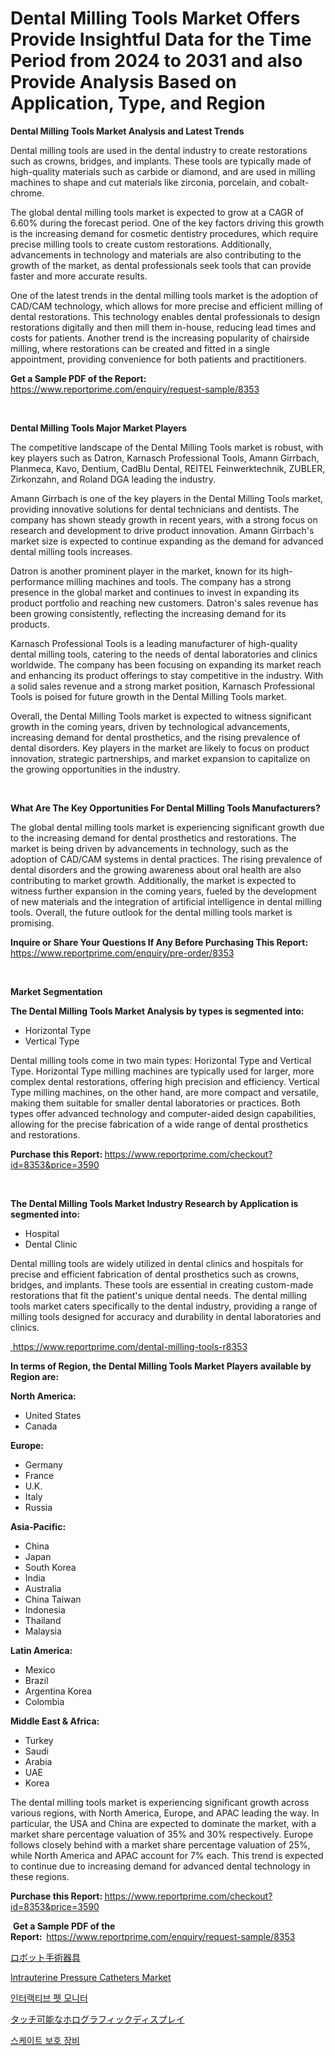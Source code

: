 <p><h1>Dental Milling Tools Market Offers Provide Insightful Data for the Time Period from 2024 to 2031 and also Provide Analysis Based on Application, Type, and Region</h1></p><p><strong>Dental Milling Tools Market Analysis and Latest Trends</strong></p>
<p><p>Dental milling tools are used in the dental industry to create restorations such as crowns, bridges, and implants. These tools are typically made of high-quality materials such as carbide or diamond, and are used in milling machines to shape and cut materials like zirconia, porcelain, and cobalt-chrome.</p><p>The global dental milling tools market is expected to grow at a CAGR of 6.60% during the forecast period. One of the key factors driving this growth is the increasing demand for cosmetic dentistry procedures, which require precise milling tools to create custom restorations. Additionally, advancements in technology and materials are also contributing to the growth of the market, as dental professionals seek tools that can provide faster and more accurate results.</p><p>One of the latest trends in the dental milling tools market is the adoption of CAD/CAM technology, which allows for more precise and efficient milling of dental restorations. This technology enables dental professionals to design restorations digitally and then mill them in-house, reducing lead times and costs for patients. Another trend is the increasing popularity of chairside milling, where restorations can be created and fitted in a single appointment, providing convenience for both patients and practitioners.</p></p>
<p><strong>Get a Sample PDF of the Report:&nbsp;</strong> <a href="https://www.reportprime.com/enquiry/request-sample/8353">https://www.reportprime.com/enquiry/request-sample/8353</a></p>
<p>&nbsp;</p>
<p><strong>Dental Milling Tools Major Market Players</strong></p>
<p><p>The competitive landscape of the Dental Milling Tools market is robust, with key players such as Datron, Karnasch Professional Tools, Amann Girrbach, Planmeca, Kavo, Dentium, CadBlu Dental, REITEL Feinwerktechnik, ZUBLER, Zirkonzahn, and Roland DGA leading the industry.</p><p>Amann Girrbach is one of the key players in the Dental Milling Tools market, providing innovative solutions for dental technicians and dentists. The company has shown steady growth in recent years, with a strong focus on research and development to drive product innovation. Amann Girrbach's market size is expected to continue expanding as the demand for advanced dental milling tools increases.</p><p>Datron is another prominent player in the market, known for its high-performance milling machines and tools. The company has a strong presence in the global market and continues to invest in expanding its product portfolio and reaching new customers. Datron's sales revenue has been growing consistently, reflecting the increasing demand for its products.</p><p>Karnasch Professional Tools is a leading manufacturer of high-quality dental milling tools, catering to the needs of dental laboratories and clinics worldwide. The company has been focusing on expanding its market reach and enhancing its product offerings to stay competitive in the industry. With a solid sales revenue and a strong market position, Karnasch Professional Tools is poised for future growth in the Dental Milling Tools market.</p><p>Overall, the Dental Milling Tools market is expected to witness significant growth in the coming years, driven by technological advancements, increasing demand for dental prosthetics, and the rising prevalence of dental disorders. Key players in the market are likely to focus on product innovation, strategic partnerships, and market expansion to capitalize on the growing opportunities in the industry.</p></p>
<p>&nbsp;</p>
<p><strong>What Are The Key Opportunities For Dental Milling Tools Manufacturers?</strong></p>
<p><p>The global dental milling tools market is experiencing significant growth due to the increasing demand for dental prosthetics and restorations. The market is being driven by advancements in technology, such as the adoption of CAD/CAM systems in dental practices. The rising prevalence of dental disorders and the growing awareness about oral health are also contributing to market growth. Additionally, the market is expected to witness further expansion in the coming years, fueled by the development of new materials and the integration of artificial intelligence in dental milling tools. Overall, the future outlook for the dental milling tools market is promising.</p></p>
<p><strong>Inquire or Share Your Questions If Any Before Purchasing This Report:</strong> <a href="https://www.reportprime.com/enquiry/pre-order/8353">https://www.reportprime.com/enquiry/pre-order/8353</a></p>
<p>&nbsp;</p>
<p><strong>Market Segmentation</strong></p>
<p><strong>The Dental Milling Tools Market Analysis by types is segmented into:</strong></p>
<p><ul><li>Horizontal Type</li><li>Vertical Type</li></ul></p>
<p><p>Dental milling tools come in two main types: Horizontal Type and Vertical Type. Horizontal Type milling machines are typically used for larger, more complex dental restorations, offering high precision and efficiency. Vertical Type milling machines, on the other hand, are more compact and versatile, making them suitable for smaller dental laboratories or practices. Both types offer advanced technology and computer-aided design capabilities, allowing for the precise fabrication of a wide range of dental prosthetics and restorations.</p></p>
<p><strong>Purchase this Report:&nbsp;</strong><a href="https://www.reportprime.com/checkout?id=8353&price=3590">https://www.reportprime.com/checkout?id=8353&price=3590</a></p>
<p>&nbsp;</p>
<p><strong>The Dental Milling Tools Market Industry Research by Application is segmented into:</strong></p>
<p><ul><li>Hospital</li><li>Dental Clinic</li></ul></p>
<p><p>Dental milling tools are widely utilized in dental clinics and hospitals for precise and efficient fabrication of dental prosthetics such as crowns, bridges, and implants. These tools are essential in creating custom-made restorations that fit the patient's unique dental needs. The dental milling tools market caters specifically to the dental industry, providing a range of milling tools designed for accuracy and durability in dental laboratories and clinics.</p></p>
<p><a href="https://www.reportprime.com/dental-milling-tools-r8353">&nbsp;https://www.reportprime.com/dental-milling-tools-r8353</a></p>
<p><strong>In terms of Region, the Dental Milling Tools Market Players available by Region are:</strong></p>
<p>
    <p> <strong> North America: </strong>
        <ul>
            <li>United States</li>
            <li>Canada</li>
        </ul>
        </p> 
    <p> <strong> Europe: </strong>
        <ul>
            <li>Germany</li>
            <li>France</li>
            <li>U.K.</li>
            <li>Italy</li>
            <li>Russia</li>
        </ul>
        </p> 
    <p> <strong> Asia-Pacific: </strong>
        <ul>
            <li>China</li>
            <li>Japan</li>
            <li>South Korea</li>
            <li>India</li>
            <li>Australia</li>
            <li>China Taiwan</li>
            <li>Indonesia</li>
            <li>Thailand</li>
            <li>Malaysia</li>
        </ul>
        </p> 
    <p> <strong> Latin America: </strong>
        <ul>
            <li>Mexico</li>
            <li>Brazil</li>
            <li>Argentina Korea</li>
            <li>Colombia</li>
        </ul>
        </p> 
    <p> <strong> Middle East & Africa: </strong>
        <ul>
            <li>Turkey</li>
            <li>Saudi</li>
            <li>Arabia</li>
            <li>UAE</li>
            <li>Korea</li>
        </ul>
    </p>
    </p>
<p><p>The dental milling tools market is experiencing significant growth across various regions, with North America, Europe, and APAC leading the way. In particular, the USA and China are expected to dominate the market, with a market share percentage valuation of 35% and 30% respectively. Europe follows closely behind with a market share percentage valuation of 25%, while North America and APAC account for 7% each. This trend is expected to continue due to increasing demand for advanced dental technology in these regions.</p></p>
<p><strong>Purchase this Report: </strong><a href="https://www.reportprime.com/checkout?id=8353&price=3590">https://www.reportprime.com/checkout?id=8353&price=3590</a></p>
<p>&nbsp;<strong>Get a Sample PDF of the Report:&nbsp;&nbsp;</strong><a href="https://www.reportprime.com/enquiry/request-sample/8353">https://www.reportprime.com/enquiry/request-sample/8353</a></p>
<p><strong></strong></p>
<p><p><a href="https://github.com/AhmadMann1950/Market-Research-Report-List-1/blob/main/221816666941.md">ロボット手術器具</a></p><p><a href="https://github.com/khayangel/Market-Research-Report-List-4/blob/main/intrauterine-pressure-catheters-market.md">Intrauterine Pressure Catheters Market</a></p><p><a href="https://github.com/AlbertotDouglas44367/Market-Research-Report-List-2/blob/main/186587590879.md">인터랙티브 펫 모니터</a></p><p><a href="https://medium.com/@brendancole1992/%E3%82%B0%E3%83%AD%E3%83%BC%E3%83%90%E3%83%AB%E3%81%AA%E3%82%BF%E3%83%83%E3%83%81%E5%8F%AF%E8%83%BD%E3%81%AA%E3%83%9B%E3%83%AD%E3%82%B0%E3%83%A9%E3%83%95%E3%82%A3%E3%83%83%E3%82%AF%E3%83%87%E3%82%A3%E3%82%B9%E3%83%97%E3%83%AC%E3%82%A4%E5%B8%82%E5%A0%B4-%E8%A3%BD%E5%93%81%E3%82%BF%E3%82%A4%E3%83%97-%E3%83%87%E3%82%B8%E3%82%BF%E3%83%AB%E3%82%B5%E3%82%A4%E3%83%B3-%E3%82%BF%E3%83%83%E3%83%81%E5%8F%AF%E8%83%BD%E3%81%AA%E3%83%9B%E3%83%AD%E3%82%B0%E3%83%A9%E3%83%A0%E3%82%AD%E3%82%AA%E3%82%B9%E3%82%AF-%E5%8C%BB%E7%99%82%E3%82%B9%E3%82%AD%E3%83%A3%E3%83%8A%E3%83%BC-%E3%83%9B%E3%83%AD%E3%82%B0%E3%83%A9%E3%83%95%E3%82%A3%E3%83%83%E3%82%AF%E3%83%97%E3%83%AD%E3%82%B8%E3%82%A7%E3%82%AF%E3%82%B7%E3%83%A7%E3%83%B3%E3%83%8E%E3%83%BC%E3%83%88%E3%83%91%E3%82%BD%E3%82%B3%E3%83%B3-%E3%81%9D%E3%81%AE%E4%BB%96-%E3%82%A8%E3%83%B3%E3%83%89%E3%83%A6-e24053a60fc2">タッチ可能なホログラフィックディスプレイ</a></p><p><a href="https://medium.com/@brianankunding/%EC%8A%A4%EC%BC%80%EC%9D%B4%ED%8A%B8-%EB%B3%B4%ED%98%B8-%EC%9E%A5%EB%B9%84-%EC%8B%9C%EC%9E%A5-%EA%B7%9C%EB%AA%A8-%EC%A0%90%EC%9C%A0%EC%9C%A8-%EB%B0%8F-%ED%8A%B8%EB%A0%8C%EB%93%9C-%EB%B6%84%EC%84%9D-%EB%B3%B4%EA%B3%A0%EC%84%9C-%EC%B5%9C%EC%A2%85-%EC%82%AC%EC%9A%A9%EC%9E%90-%EC%84%B1%EC%9D%B8-%EC%96%B4%EB%A6%B0%EC%9D%B4-%EC%9B%90%EB%A3%8C%EB%B3%84-%EB%B0%8F-2031%EB%85%84%EA%B9%8C%EC%A7%80%EC%9D%98-%EC%98%88%EC%B8%A1%EC%9D%84-%EC%A4%91%EC%8B%AC%EC%9C%BC%EB%A1%9C-4092665928c5">스케이트 보호 장비</a></p></p>